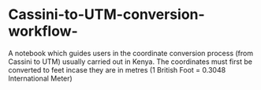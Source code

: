 # Cassini-to-UTM-conversion-workflow-
A notebook which guides users in the coordinate conversion process (from Cassini to UTM) usually carried out in Kenya.
The coordinates must first be converted to feet incase they are in metres (1 British Foot = 0.3048 International Meter)
